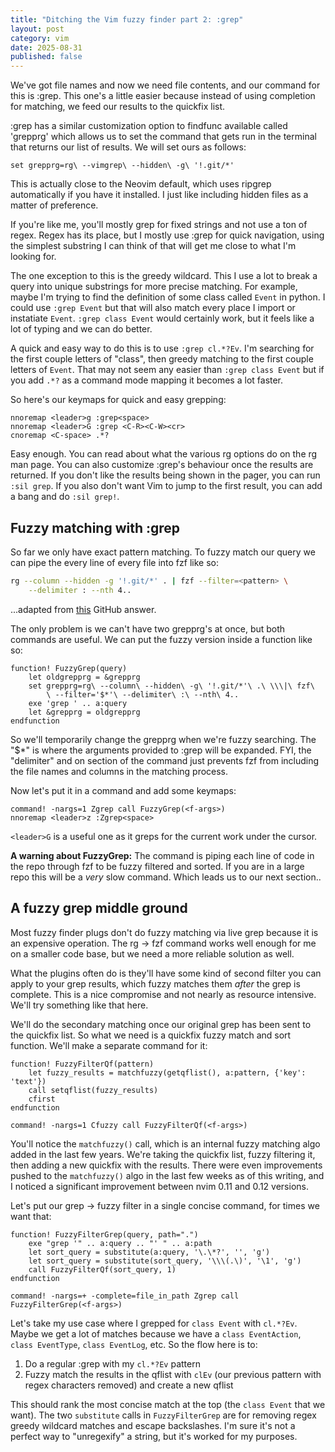 ```yaml
---
title: "Ditching the Vim fuzzy finder part 2: :grep"
layout: post
category: vim
date: 2025-08-31
published: false
---
```


We've got file names and now we need file contents, and our command for this is :grep. This one's a little easier because instead of using completion for matching, we feed our results to the quickfix list.

:grep has a similar customization option to findfunc available called 'grepprg' which allows us to set the command that gets run in the terminal that returns our list of results. We will set ours as follows:

```vimscript
set grepprg=rg\ --vimgrep\ --hidden\ -g\ '!.git/*'
```

This is actually close to the Neovim default, which uses ripgrep automatically if you have it installed. I just like including hidden files as a matter of preference.

If you're like me, you'll mostly grep for fixed strings and not use a ton of regex. Regex has its place, but I mostly use :grep for quick navigation, using the simplest substring I can think of that will get me close to what I'm looking for.

The one exception to this is the greedy wildcard. This I use a lot to break a query into unique substrings for more precise matching. For example, maybe I'm trying to find the definition of some class called `Event` in python. I could use `:grep Event` but that will also match every place I import or instatiate `Event`. `:grep class Event` would certainly work, but it feels like a lot of typing and we can do better.

A quick and easy way to do this is to use `:grep cl.*?Ev`. I'm searching for the first couple letters of "class", then greedy matching to the first couple letters of `Event`. That may not seem any easier than `:grep class Event` but if you add `.*?` as a command mode mapping it becomes a lot faster.

So here's our keymaps for quick and easy grepping:

```vimscript
nnoremap <leader>g :grep<space>
nnoremap <leader>G :grep <C-R><C-W><cr>
cnoremap <C-space> .*?
```

Easy enough. You can read about what the various rg options do on the rg man page. You can also customize :grep's behaviour once the results are returned. If you don't like the results being shown in the pager, you can run `:sil grep`. If you also don't want Vim to jump to the first result, you can add a bang and do `:sil grep!`.

## Fuzzy matching with :grep

So far we only have exact pattern matching. To fuzzy match our query we can pipe the every line of every file into fzf like so:

```bash
rg --column --hidden -g '!.git/*' . | fzf --filter=<pattern> \
    --delimiter : --nth 4..
```

...adapted from [this](https://github.com/junegunn/fzf.vim/issues/346#issuecomment-288483704) GitHub answer.

The only problem is we can't have two grepprg's at once, but both commands are useful. We can put the fuzzy version inside a function like so:

```vimscript
function! FuzzyGrep(query)
    let oldgrepprg = &grepprg
    set grepprg=rg\ --column\ --hidden\ -g\ '!.git/*'\ .\ \\\|\ fzf\
        \ --filter='$*'\ --delimiter\ :\ --nth\ 4..
    exe 'grep ' .. a:query
    let &grepprg = oldgrepprg
endfunction
```

So we'll temporarily change the grepprg when we're fuzzy searching. The "$*" is where the arguments provided to :grep will be expanded. FYI, the "delimiter" and on section of the command just prevents fzf from including the file names and columns in the matching process.

Now let's put it in a command and add some keymaps:

```vimscript
command! -nargs=1 Zgrep call FuzzyGrep(<f-args>)
nnoremap <leader>z :Zgrep<space>
```

`<leader>G` is a useful one as it greps for the current work under the cursor.

**A warning about FuzzyGrep:** The command is piping each line of code in the repo through fzf to be fuzzy filtered and sorted. If you are in a large repo this will be a *very* slow command. Which leads us to our next section..

## A fuzzy grep middle ground

Most fuzzy finder plugs don't do fuzzy matching via live grep because it is an expensive operation. The rg -> fzf command works well enough for me on a smaller code base, but we need a more reliable solution as well.

What the plugins often do is they'll have some kind of second filter you can apply to your grep results, which fuzzy matches them *after* the grep is complete. This is a nice compromise and not nearly as resource intensive. We'll try something like that here.

We'll do the secondary matching once our original grep has been sent to the quickfix list. So what we need is a quickfix fuzzy match and sort function. We'll make a separate command for it:

```vimscript
function! FuzzyFilterQf(pattern)
    let fuzzy_results = matchfuzzy(getqflist(), a:pattern, {'key': 'text'})
    call setqflist(fuzzy_results)
    cfirst
endfunction

command! -nargs=1 Cfuzzy call FuzzyFilterQf(<f-args>)
```

You'll notice the `matchfuzzy()` call, which is an internal fuzzy matching algo added in the last few years. We're taking the quickfix list, fuzzy filtering it, then adding a new quickfix with the results. There were even improvements pushed to the `matchfuzzy()` algo in the last few weeks as of this writing, and I noticed a significant improvement between nvim 0.11 and 0.12 versions.

Let's put our grep -> fuzzy filter in a single concise command, for times we want that:
```vimscript
function! FuzzyFilterGrep(query, path=".")
    exe "grep '" .. a:query .. "' " .. a:path
    let sort_query = substitute(a:query, '\.\*?', '', 'g')
    let sort_query = substitute(sort_query, '\\\(.\)', '\1', 'g')
    call FuzzyFilterQf(sort_query, 1)
endfunction

command! -nargs=+ -complete=file_in_path Zgrep call FuzzyFilterGrep(<f-args>)
```

Let's take my use case where I grepped for `class Event` with `cl.*?Ev`. Maybe we get a lot of matches because we have a `class EventAction`, `class EventType`, `class EventLog`, etc. So the flow here is to:

1. Do a regular :grep with my `cl.*?Ev` pattern
2. Fuzzy match the results in the qflist with `clEv` (our previous pattern with regex characters removed) and create a new qflist

This should rank the most concise match at the top (the `class Event` that we want). The two `substitute` calls in `FuzzyFilterGrep` are for removing regex greedy wildcard matches and escape backslashes. I'm sure it's not a perfect way to "unregexify" a string, but it's worked for my purposes.

<!-- all the path stuff in the grep commands that wasnt there before -->
